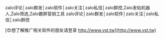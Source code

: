 zalo评论│zalo群发│zalo软件│zalo关注│zalo私信│zalo群控,Zalo发帖机器人,Zalo筛选,Zalo霸屏营销工具
zalo评论│zalo群发│zalo软件│zalo关注│zalo私信│zalo群控

[😍想了解推广相关软件的朋友请登录 http://www.vst.tw](http://www.vst.tw)



